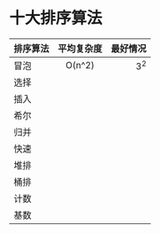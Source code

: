 # 十大排序算法 #

|	排序算法|	平均复杂度	| 最好情况	|
| -----	|	:----:		| ----:		|
|冒泡|O(n^2)| $3^2$ |
|选择||
|插入||
|希尔||
|归并||
|快速||
|堆排||
|桶排||
|计数||
|基数||